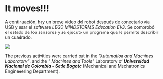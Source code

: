 # It moves!!!

<!-- Programa simple de movimientos: Utilizando las herramientas propias del robot, crear un programa
sencillo que indique movimientos básicos del robot, como desplazarse hacia adelante, girar a la dere-
cha, etc.
-->


A continuación, hay un breve video del robot después de conectarlo vía USB y usar el software *LEGO MINDSTORMS Education EV3*. Se comprobó el estado de los sensores y se ejecutó un programa que le permite describir un cuadrado.

![](https://github.com/mobile-robotics-unal/ev3-first-steps/assets/161974694/648fb8fc-4e38-4ee3-b237-0478dfc0207c)


The previous activities were carried out in the _"Automation and Machines Laboratory"_, and the _" 
Machines and Tools"_ Laboratory of ***Universidad Nacional de Colombia - Sede Bogotá*** (Mechanical and Mechatronics Engineeering Department).

